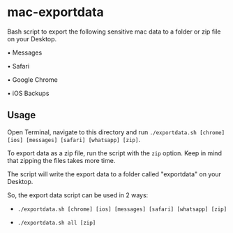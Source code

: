 # mac-exportdata

Bash script to export the following sensitive mac data to a folder or zip file on your Desktop.

• Messages

• Safari

• Google Chrome

• iOS Backups

## Usage
Open Terminal, navigate to this directory and run `./exportdata.sh [chrome] [ios] [messages] [safari] [whatsapp] [zip]`.

To export data as a zip file, run the script with the `zip` option. Keep in mind that zipping the files takes more time.

The script will write the export data to a folder called "exportdata" on your Desktop.

So, the export data script can be used in 2 ways:

- `./exportdata.sh [chrome] [ios] [messages] [safari] [whatsapp] [zip]`

- `./exportdata.sh all [zip]`
